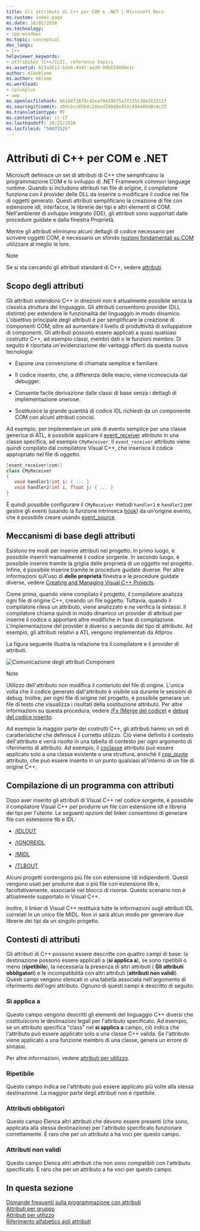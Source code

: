 ```yaml
---
title: Gli attributi di C++ per COM e .NET | Microsoft Docs
ms.custom: index-page
ms.date: 10/02/2018
ms.technology:
- cpp-windows
ms.topic: conceptual
dev_langs:
- C++
helpviewer_keywords:
- attributes [C++/CLI], reference topics
ms.assetid: 613a3611-b3eb-4347-aa38-99b654600e1c
author: mikeblome
ms.author: mblome
ms.workload:
- cplusplus
- uwp
ms.openlocfilehash: 66188f1879c42eaf9429675a2f235130e263211f
ms.sourcegitcommit: a9dcbcc85b4c28eed280d8e451c494a00d8c4c25
ms.translationtype: MT
ms.contentlocale: it-IT
ms.lasthandoff: 10/25/2018
ms.locfileid: "50072525"
---
```

# <a name="c-attributes-for-com-and-net"></a>Attributi di C++ per COM e .NET

Microsoft definisce un set di attributi di C++ che semplificano la programmazione COM e lo sviluppo di .NET Framework common language runtime. Quando si includono attributi nei file di origine, il compilatore funziona con il provider delle DLL da inserire o modificare il codice nei file di oggetti generato. Questi attributi semplificano la creazione di file con estensione idl, interfacce, le librerie dei tipi e altri elementi di COM. Nell'ambiente di sviluppo integrato (IDE), gli attributi sono supportati dalle procedure guidate e dalla finestra Proprietà.

Mentre gli attributi eliminano alcuni dettagli di codice necessario per scrivere oggetti COM, è necessario un sfondo [nozioni fondamentali su COM](/windows/desktop/com/the-component-object-model) utilizzare al meglio le loro.

> [!NOTE]
> Se si sta cercando gli attributi standard di C++, vedere [attributi](../../cpp/attributes.md).

## <a name="purpose-of-attributes"></a>Scopo degli attributi

Gli attributi estendono C++ in direzioni non è attualmente possibile senza la classica struttura del linguaggio. Gli attributi consentono provider (DLL distinte) per estendere le funzionalità del linguaggio in modo dinamico. L'obiettivo principale degli attributi è per semplificare la creazione di componenti COM, oltre ad aumentare il livello di produttività di sviluppatore di componenti. Gli attributi possono essere applicati a quasi qualsiasi costrutto C++, ad esempio classi, membri dati o le funzioni membro. Di seguito è riportata un'evidenziazione dei vantaggi offerti da questa nuova tecnologia:

- Espone una convenzione di chiamata semplice e familiare.

- Il codice inserito, che, a differenza delle macro, viene riconosciuta dal debugger.

- Consente facile derivazione dalle classi di base senza i dettagli di implementazione onerose.

- Sostituisce la grande quantità di codice IDL richiesti da un componente COM con alcuni attributi concisi.

Ad esempio, per implementare un sink di evento semplice per una classe generica di ATL, è possibile applicare il [event_receiver](event-receiver.md) attributo in una classe specifica, ad esempio `CMyReceiver`. Il `event_receiver` attributo viene quindi compilato dal compilatore Visual C++, che inserisce il codice appropriato nel file di oggetto.

```cpp
[event_receiver(com)]
class CMyReceiver
{
   void handler1(int i) { ... }
   void handler2(int i, float j) { ... }
}
```

È quindi possibile configurare il `CMyReceiver` metodi `handler1` e `handler2` per gestire gli eventi (usando la funzione intrinseca [hook](../../cpp/hook.md)) da un'origine evento, che è possibile creare usando [event_source](event-source.md).

## <a name="basic-mechanics-of-attributes"></a>Meccanismi di base degli attributi

Esistono tre modi per inserire attributi nel progetto. In primo luogo, è possibile inserirli manualmente il codice sorgente. In secondo luogo, è possibile inserire tramite la griglia delle proprietà di un oggetto nel progetto. Infine, è possibile inserire tramite le procedure guidate diverse. Per altre informazioni sull'uso di **delle proprietà** finestra e le procedure guidate diverse, vedere [Creating and Managing Visual C++ Projects](../../ide/creating-and-managing-visual-cpp-projects.md).

Come prima, quando viene compilato il progetto, il compilatore analizza ogni file di origine C++, creando un file oggetto. Tuttavia, quando il compilatore rileva un attributo, viene analizzato e ne verifica la sintassi. Il compilatore chiama quindi in modo dinamico un provider di attributi per inserire il codice o apportare altre modifiche in fase di compilazione. L'implementazione del provider è diverso a seconda del tipo di attributo. Ad esempio, gli attributi relativi a ATL vengono implementati da Atlprov.

La figura seguente illustra la relazione tra il compilatore e il provider di attributi.

![Comunicazione degli attributi Component](../media/vccompattrcomm.gif "vcCompAttrComm")

> [!NOTE]
> Utilizzo dell'attributo non modifica il contenuto del file di origine. L'unica volta che il codice generato dall'attributo è visibile sia durante le sessioni di debug. Inoltre, per ogni file di origine nel progetto, è possibile generare un file di testo che visualizza i risultati della sostituzione attributo. Per altre informazioni su questa procedura, vedere [/Fx (Merge del codice)](../../build/reference/fx-merge-injected-code.md) e [debug del codice inserito](/visualstudio/debugger/how-to-debug-injected-code).

Ad esempio la maggior parte dei costrutti C++, gli attributi hanno un set di caratteristiche che definisce il corretto utilizzo. Ciò viene definito il contesto dell'attributo e verrà risolto in una tabella di contesto per ogni argomento di riferimento di attributo. Ad esempio, il [coclasse](coclass.md) attributo può essere applicato solo a una classe esistente o una struttura, anziché il [cpp_quote](cpp-quote.md) attributo, che può essere inserito in un punto qualsiasi all'interno di un file di origine C++.

## <a name="building-an-attributed-program"></a>Compilazione di un programma con attributi

Dopo aver inserito gli attributi di Visual C++ nel codice sorgente, è possibile il compilatore Visual C++ per produrre un file con estensione idl e libreria dei tipi per l'utente. Le seguenti opzioni del linker consentono di generare file con estensione tlb e IDL:

- [/IDLOUT](../../build/reference/idlout-name-midl-output-files.md)

- [/IGNOREIDL](../../build/reference/ignoreidl-don-t-process-attributes-into-midl.md)

- [/MIDL](../../build/reference/midl-specify-midl-command-line-options.md)

- [/TLBOUT](../../build/reference/tlbout-name-dot-tlb-file.md)

Alcuni progetti contengono più file con estensione idl indipendenti. Questi vengono usati per produrre due o più file con estensione tlb e, facoltativamente, associarle nel blocco di risorse. Questo scenario non è attualmente supportato in Visual C++.

Inoltre, il linker di Visual C++ restituirà tutte le informazioni sugli attributi IDL correlati in un unico file MIDL. Non vi sarà alcun modo per generare due librerie dei tipi da un singolo progetto.

## <a name="contexts"></a> Contesti di attributi

Gli attributi di C++ possono essere descritte con quattro campi di base: la destinazione possono essere applicati a (**si applica a**), se sono ripetibili o meno (**ripetibile**), la necessaria la presenza di altri attributi ( **Gli attributi obbligatori**) e le incompatibilità con altri attributi (**attributi non validi**). Questi campi vengono elencati in una tabella associata nell'argomento di riferimento dell'ogni attributo. Ognuno di questi campi è descritto di seguito.

### <a name="applies-to"></a>Si applica a

Questo campo vengono descritti gli elementi del linguaggio C++ diversi che costituiscono le destinazioni legali per l'attributo specificato. Ad esempio, se un attributo specifica "class" nel **si applica a** campo, ciò indica che l'attributo può essere applicato solo a una classe C++ valida. Se l'attributo viene applicato a una funzione membro di una classe, genera un errore di sintassi.

Per altre informazioni, vedere [attributi per utilizzo](attributes-by-usage.md).

### <a name="repeatable"></a>Ripetibile

Questo campo indica se l'attributo può essere applicato più volte alla stessa destinazione. La maggior parte degli attributi non è ripetibile.

### <a name="required-attributes"></a>Attributi obbligatori

Questo campo Elenca altri attributi che devono essere presenti (che sono, applicata alla stessa destinazione) per l'attributo specificato funzionare correttamente. È raro che per un attributo a ha voci per questo campo.

### <a name="invalid-attributes"></a>Attributi non validi

Questo campo Elenca altri attributi che non sono compatibili con l'attributo specificato. È raro che per un attributo a ha voci per questo campo.

## <a name="in-this-section"></a>In questa sezione

[Domande frequenti sulla programmazione con attributi](attribute-programming-faq.md)<br/>
[Attributi per gruppo](attributes-by-group.md)<br/>
[Attributi per utilizzo](attributes-by-usage.md)<br/>
[Riferimento alfabetico agli attributi](attributes-alphabetical-reference.md)